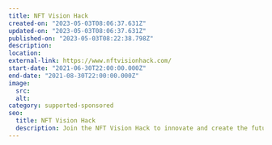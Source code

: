 ```yaml
---
title: NFT Vision Hack
created-on: "2023-05-03T08:06:37.631Z"
updated-on: "2023-05-03T08:06:37.631Z"
published-on: "2023-05-03T08:22:38.798Z"
description:
location:
external-link: https://www.nftvisionhack.com/
start-date: "2021-06-30T22:00:00.000Z"
end-date: "2021-08-30T22:00:00.000Z"
image:
  src:
  alt:
category: supported-sponsored
seo:
  title: NFT Vision Hack
  description: Join the NFT Vision Hack to innovate and create the future of NFTs.
---
```

